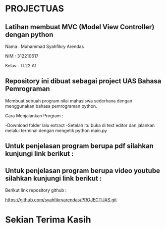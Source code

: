 # PROJECTUAS

## Latihan membuat MVC (Model View Controller) dengan python

Nama : Muhammad Syahfikry Arendas

NIM : 312210617

Kelas : TI.22.A1

## Repository ini dibuat sebagai project UAS Bahasa Pemrograman

Membuat sebuah program nilai mahasiswa sederhana dengan menggunakan bahasa pemrograman python.

Cara Menjalankan Program :

-Download folder lalu extract
-Setelah itu buka di text editor dan jalankan melalui terminal dengan mengetik python main.py

## Untuk penjelasan program berupa pdf silahkan kunjungi link berikut :


## Untuk penjelasan program berupa video youtube silahkan kunjungi link berikut :


Berikut link repository github :

https://github.com/syahfikryarendas/PROJECTUAS.git

# Sekian Terima Kasih
